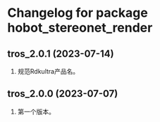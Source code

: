 # Changelog for package hobot_stereonet_render

tros_2.0.1 (2023-07-14)
------------------
1. 规范Rdkultra产品名。

tros_2.0.0 (2023-07-07)
------------------
1. 第一个版本。

